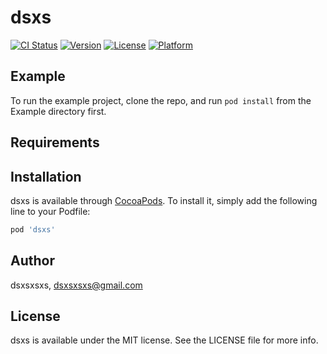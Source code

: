 # dsxs

[![CI Status](https://travis-ci.org/dsxsxsxs/dsxsSwift.svg?style=flat)](https://travis-ci.org/dsxsxsxs/dsxsSwift)
[![Version](https://img.shields.io/cocoapods/v/dsxs.svg?style=flat)](http://cocoapods.org/pods/dsxs)
[![License](https://img.shields.io/cocoapods/l/dsxs.svg?style=flat)](http://cocoapods.org/pods/dsxs)
[![Platform](https://img.shields.io/cocoapods/p/dsxs.svg?style=flat)](http://cocoapods.org/pods/dsxs)

## Example

To run the example project, clone the repo, and run `pod install` from the Example directory first.

## Requirements

## Installation

dsxs is available through [CocoaPods](http://cocoapods.org). To install
it, simply add the following line to your Podfile:

```ruby
pod 'dsxs'
```

## Author

dsxsxsxs, dsxsxsxs@gmail.com

## License

dsxs is available under the MIT license. See the LICENSE file for more info.
